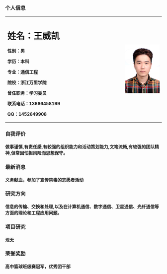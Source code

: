 ### 个人信息
 <table border="0">
  <tr>
    <td width="75%">
      <h1>姓名：王威凯</h1>
      <p><b>性别：男</b></p>
      <p><b>学历：本科</b></p>
      <p><b> 专业：通信工程</b></p>
      <p><b> 院校：浙江万里学院</b></p>
      <p><b> 曾任职务：学习委员</b></p>
      <p><b> 联系电话：13666458199</b></p>
      <p><b> QQ：1452649908</b></p>
   </td>
  <td width="25%">
   <img src="/zhengjianzhao.jpg" width="100%">     
    </td>
  </tr>
</table>   

### 自我评价

#### 做事谨慎,有责任感,有较强的组织能力和活动策划能力,文笔流畅,有较强的团队精神,但常因怕担风险而思想保守。

### 最新消息

#### 义务献血，参加了宣传禁毒的志愿者活动

### 研究方向

#### 信息的传输、交换和处理,以及在计算机通信、数字通信、卫星通信、光纤通信等方面的理论和工程应用问题。

### 项目研究

#### 现无

### 荣誉奖励

#### 高中篮球班级赛冠军，优秀团干部


  

   
    
    
